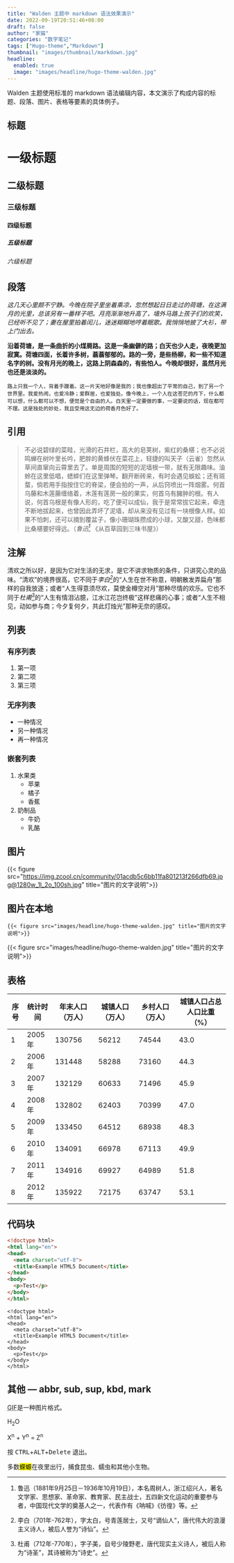 ```yaml
---
title: "Walden 主题中 markdown 语法效果演示"
date: 2022-09-19T20:51:46+08:00
draft: false
author: "家猫"
categories: "数字笔记"
tags: ["Hugo-theme","Markdown"]
thumbnail: "images/thumbnail/markdown.jpg"
headline: 
  enabled: true
  image: "images/headline/hugo-theme-walden.jpg"
---
```


Walden 主题使用标准的 markdown 语法编辑内容，本文演示了构成内容的标题、段落、图片、表格等要素的具体例子。

<!--more-->

## 标题

# 一级标题
## 二级标题
### 三级标题
#### 四级标题
##### 五级标题
###### 六级标题


## 段落

*这几天心里颇不宁静。今晚在院子里坐着乘凉，忽然想起日日走过的荷塘，在这满月的光里，总该另有一番样子吧。月亮渐渐地升高了，墙外马路上孩子们的欢笑，已经听不见了；妻在屋里拍着闰儿，迷迷糊糊地哼着眠歌。我悄悄地披了大衫，带上门出去。*

**沿着荷塘，是一条曲折的小煤屑路。这是一条幽僻的路；白天也少人走，夜晚更加寂寞。荷塘四面，长着许多树，蓊蓊郁郁的。路的一旁，是些杨柳，和一些不知道名字的树。没有月光的晚上，这路上阴森森的，有些怕人。今晚却很好，虽然月光也还是淡淡的。**

`路上只我一个人，背着手踱着。这一片天地好像是我的；我也像超出了平常的自己，到了另一个世界里。我爱热闹，也爱冷静；爱群居，也爱独处。像今晚上，一个人在这苍茫的月下，什么都可以想，什么都可以不想，便觉是个自由的人。白天里一定要做的事，一定要说的话，现在都可不理。这是独处的妙处，我且受用这无边的荷香月色好了。`

## 引用

> 不必说碧绿的菜畦，光滑的石井栏，高大的皂荚树，紫红的桑椹；也不必说鸣蝉在树叶里长吟，肥胖的黄蜂伏在菜花上，轻捷的叫天子（云雀）忽然从草间直窜向云霄里去了。单是周围的短短的泥墙根一带，就有无限趣味。油蛉在这里低唱，蟋蟀们在这里弹琴。翻开断砖来，有时会遇见蜈蚣；还有斑蝥，倘若用手指按住它的脊梁，便会拍的一声，从后窍喷出一阵烟雾。何首乌藤和木莲藤缠络着，木莲有莲房一般的果实，何首乌有臃肿的根。有人说，何首乌根是有像人形的，吃了便可以成仙，我于是常常拔它起来，牵连不断地拔起来，也曾因此弄坏了泥墙，却从来没有见过有一块根像人样。如果不怕刺，还可以摘到覆盆子，像小珊瑚珠攒成的小球，又酸又甜，色味都比桑椹要好得远。（<cite>鲁迅[^1]</cite> 《从百草园到三味书屋》）

## 注解

清欢之所以好，是因为它对生活的无求，是它不讲求物质的条件，只讲究心灵的品味。“清欢”的境界很高，它不同于<cite>李白[^2]</cite>的“人生在世不称意，明朝散发弄扁舟”那样的自我放逐；或者“人生得意须尽欢，莫使金樽空对月”那种尽情的欢乐。它也不同于<cite>杜甫[^3]</cite>的“人生有情泪沾臆，江水江花岂终极”这样悲痛的心事；或者“人生不相见，动如参与商；今夕复何夕，共此灯烛光”那种无奈的感叹。

[^1]: 鲁迅（1881年9月25日－1936年10月19日），本名周树人，浙江绍兴人，著名文学家、思想家、革命家、教育家、民主战士，五四新文化运动的重要参与者，中国现代文学的奠基人之一，代表作有《呐喊》《彷徨》等。
[^2]: 李白（701年-762年），字太白，号青莲居士，又号“谪仙人”，唐代伟大的浪漫主义诗人，被后人誉为“诗仙”。
[^3]: 杜甫（712年-770年），字子美，自号少陵野老，唐代现实主义诗人，被后人称为“诗圣”，其诗被称为“诗史”。




## 列表

### 有序列表

1. 第一项
2. 第二项
3. 第三项

### 无序列表

* 一种情况
* 另一种情况
* 再一种情况

### 嵌套列表

1. 水果类
    * 苹果
    * 橘子
    * 香蕉
2. 奶制品
    * 牛奶
    * 乳酪

## 图片

{{< figure src="https://img.zcool.cn/community/01acdb5c6bb11fa801213f266dfb69.jpg@1280w_1l_2o_100sh.jpg" title="图片的文字说明">}}

## 图片在本地

```
{{< figure src="images/headline/hugo-theme-walden.jpg" title="图片的文字说明">}}
```
{{< figure src="images/headline/hugo-theme-walden.jpg" title="图片的文字说明">}}

## 表格

<div class="container-table">

|序号  |统计时间 |年末人口（万人）|城镇人口（万人）|乡村人口（万人）|城镇人口占总人口比重（%）|
| --- |---     | ---         | ---         | ---          | ---                 |
|1 	|2005年	|130756	|56212	|74544	|43.0 |
|2 	|2006年	|131448	|58288	|73160	|44.3 |
|3 	|2007年	|132129	|60633	|71496	|45.9 |
|4 	|2008年	|132802	|62403	|70399	|47.0 |
|5 	|2009年	|133450	|64512	|68938	|48.3 |
|6 	|2010年	|134091	|66978	|67113	|49.9 |
|7 	|2011年	|134916	|69927	|64989	|51.8 |
|8 	|2012年	|135922	|72175	|63747	|53.1 |

</div>

## 代码块

``` html
<!doctype html>
<html lang="en">
<head>
  <meta charset="utf-8">
  <title>Example HTML5 Document</title>
</head>
<body>
  <p>Test</p>
</body>
</html>
```

```
<!doctype html>
<html lang="en">
<head>
  <meta charset="utf-8">
  <title>Example HTML5 Document</title>
</head>
<body>
  <p>Test</p>
</body>
</html>
```



## 其他 — abbr, sub, sup, kbd, mark

<abbr title="Graphics Interchange Format">GIF</abbr>是一种图片格式。

H<sub>2</sub>O

X<sup>n</sup> + Y<sup>n</sup> = Z<sup>n</sup>

按 <kbd>CTRL</kbd>+<kbd>ALT</kbd>+<kbd>Delete</kbd> 退出。

多数<mark>蝾螈</mark>在夜里出行，捕食昆虫、蠕虫和其他小生物。
